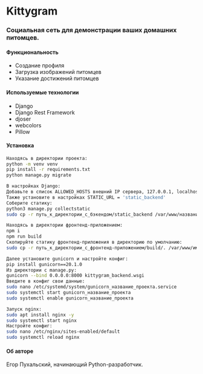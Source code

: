 # Kittygram

### Социальная сеть для демонстрации ваших домашних питомцев.

#### Функциональность
 - Создание профиля
 - Загрузка изображений питомцев
 - Указание достижений питомцев

#### Используемые технологии
 - Django
 - Django Rest Framework
 - djoser
 - webcolors
 - Pillow

#### Установка
```sh
Находясь в директории проекта:
python -m venv venv
pip install -r requirements.txt
python manage.py migrate

В настройках Django:
Добавьте в список ALLOWED_HOSTS внешний IP сервера, 127.0.0.1, localhost и домен в файл .env
Также установите в настройках STATIC_URL = 'static_backend'
Соберите статику:
python3 manage.py collectstatic
sudo cp -r путь_к_директории_с_бэкендом/static_backend /var/www/название_проекта

Находясь в директории фронтенд-приложением:
npm i
npm run build
Скопируйте статику фронтенд-приложения в директорию по умолчанию:
sudo cp -r путь_к_директории_с_фронтенд-приложением/build/. /var/www/имя_проекта/

Далее установите gunicorn и настройте конфиг:
pip install gunicorn==20.1.0
Из директории с manage.py:
gunicorn --bind 0.0.0.0:8000 kittygram_backend.wsgi
Введите в конфиг свои данные:
sudo nano /etc/systemd/system/gunicorn_название_проекта.service
sudo systemctl start gunicorn_название_проекта
sudo systemctl enable gunicorn_название_проекта

Запуск nginx:
sudo apt install nginx -y
sudo systemctl start nginx
Настройте конфиг:
sudo nano /etc/nginx/sites-enabled/default
sudo systemctl reload nginx
```

#### Об авторе 
Егор Пухальский, начинающий Python-разработчик.